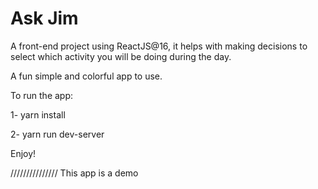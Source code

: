 # Ask Jim

 A front-end project using ReactJS@16, it helps with making decisions to select which activity you will be doing during the day.
 
 A fun simple and colorful app to use. 

 To run the app:
 
 1- yarn install
 
 2- yarn run dev-server

Enjoy!

///////////////
This app is a demo
